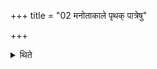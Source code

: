 +++
title = "02 मनोताकाले पृथक् पात्रेषु"

+++

<details><summary>थिते</summary>

मनोताकाले पृथक् पात्रेषु पशूनां यूषाणि निदधाति २
</details>
